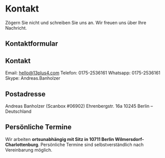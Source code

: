 # Kontakt
Zögern Sie nicht und schreiben Sie uns an. Wir freuen uns über Ihre Nachricht.

## Kontaktformular

## Kontakt
Email: hello@13plus4.com
Telefon: 0175-2536161
Whatsapp: 0175-2536161
Skype: Andreas.Banholzer

## Postadresse
Andreas Banholzer (Scanbox #06902)
Ehrenbergstr. 16a
10245 Berlin – Deutschland

## Persönliche Termine
Wir arbeiten **ortsunabhängig mit Sitz in 10711 Berlin Wilmersdorf-Charlottenburg**. Persönliche Termine sind selbstverständlich nach Vereinbarung möglich. 


